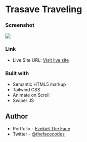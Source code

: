 # Trasave Traveling

### Screenshot

![](./public/images/screenshot.png)

### Link

- Live Site URL: [Visit live site](https://nfts-theface.netlify.app)

### Built with

- Semantic HTML5 markup
- Tailwind CSS
- Animate on Scroll
- Swiper JS

## Author

- Portfolio - [Ezekiel The Face](https://thefacecodes.web.app)
- Twitter - [@thefacecodes](https://www.twitter.com/thefacecodes)